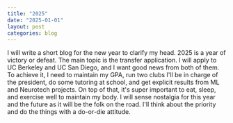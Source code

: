 ```yaml
---
title: "2025"
date: "2025-01-01"
layout: post
categories: blog
---
```


I will write a short blog for the new year to clarify my head. 2025 is a year of victory or defeat. The main topic is 
the transfer application. I will apply to UC Berkeley and UC San Diego, and I want good news from both of them. To achieve it, 
I need to maintain my GPA, run two clubs I'll be in charge of the president, do some tutoring at school, and get 
explicit results from ML and Neurotech projects. On top of that, it's super important to eat, sleep, and exercise well 
to maintain my body. I will sense nostalgia for this year and the future as it will be the folk on the road. I'll think 
about the priority and do the things with a do-or-die attitude.